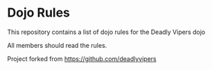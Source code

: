 Dojo Rules
==========

This repository contains a list of dojo rules for the Deadly Vipers dojo

All members should read the rules.

Project forked from https://github.com/deadlyvipers
